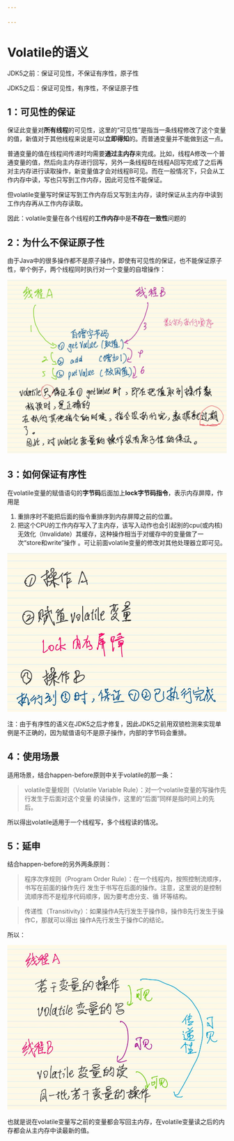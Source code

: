 ```yaml
---

---
```


# Volatile的语义

JDK5之前：保证可见性，不保证有序性，原子性

JDK5之后：保证可见性，有序性，不保证原子性

## 1：可见性的保证

保证此变量对**所有线程**的可见性，这里的“可见性”是指当一条线程修改了这个变量的值，新值对于其他线程来说是可以**立即得知**的。而普通变量并不能做到这一点。

普通变量的值在线程间传递时均需要**通过主内存**来完成。比如，线程A修改一个普通变量的值，然后向主内存进行回写，另外一条线程B在线程A回写完成了之后再对主内存进行读取操作，新变量值才会对线程B可见。而在一般情况下，只会从工作内存中读，写也只写到工作内存，因此可见性不能保证。

但volatile变量写时保证写到工作内存后又写到主内存，读时保证从主内存中读到工作内存再从工作内存读取。

因此：volatile变量在各个线程的**工作内存**中是**不存在一致性**问题的

## 2：为什么不保证原子性

由于Java中的很多操作都不是原子操作，即使有可见性的保证，也不能保证原子性，举个例子，两个线程同时执行对一个变量的自增操作：

![](../img/38E06F6F926DA05C861337036D8830C6.png)

## 3：如何保证有序性

在volatile变量的赋值语句的**字节码**后面加上**lock字节码指令**，表示内存屏障，作用是

1. 重排序时不能把后面的指令重排序到内存屏障之前的位置。
2. 把这个CPU的工作内存写入了主内存，该写入动作也会引起别的cpu(或内核)无效化（Invalidate）其缓存，这种操作相当于对缓存中的变量做了一次“store和write”操作 。可让前面volatile变量的修改对其他处理器立即可见。

![F916F4BB92F7CCC62FBD8F1AC41A4A31](../img/F916F4BB92F7CCC62FBD8F1AC41A4A31.png)



注：由于有序性的语义在JDK5之后才修复，因此JDK5之前用双锁检测来实现单例是不正确的，因为赋值语句不是原子操作，内部的字节码会重排。

## 4：使用场景

适用场景，结合happen-before原则中关于volatile的那一条：

> volatile变量规则（Volatile Variable Rule）：对一个volatile变量的写操作先行发生于后面对这个变量
> 的读操作，这里的“后面”同样是指时间上的先后。

所以得出volatile适用于一个线程写，多个线程读的情况。



## 5：延申

结合happen-before的另外两条原则：

> 程序次序规则（Program Order Rule）：在一个线程内，按照控制流顺序，书写在前面的操作先行
> 发生于书写在后面的操作。注意，这里说的是控制流顺序而不是程序代码顺序，因为要考虑分支、循
> 环等结构。



> 传递性（Transitivity）：如果操作A先行发生于操作B，操作B先行发生于操作C，那就可以得出
> 操作A先行发生于操作C的结论。

所以：

![](../img/6DA3FBF2C1B2BC231AA9D1AA19160137.png)

也就是说在volatile变量写之前的变量都会写回主内存，在volatile变量读之后的内存都会从主内存中读最新的值。